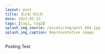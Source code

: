 ```yaml
---
layout: post
title: 포스팅 테스트
date: 2023-05-23
tags: [tag1, tag2]
splash_img_source: /assets/img/post_404.jpg
splash_img_caption: Representative image.
---
```

Posting Test